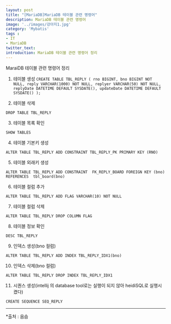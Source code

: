 ```yaml
---
layout: post
title: "[MariaDB]MariaDB 테이블 관련 명령어"
description: MariaDB 테이블 관련 명령어
image: '../images/강아지1.jpg'
category: 'Mybatis'
tags : 
- IT
- MariaDB
twitter_text: 
introduction: MariaDB 테이블 관련 명령어 정리
---
```

MaraiDB 테이블 관련 명령어 정리

1) 테이블 생성
`
CREATE TABLE TBL_REPLY (
  rno BIGINT,
  bno BIGINT NOT NULL,
  reply VARCHAR(1000) NOT NULL,
  replyer VARCHAR(50) NOT NULL,
  replyDate DATETIME DEFAULT SYSDATE(),
  updateDate DATETIME DEFAULT SYSDATE()
);
`


2) 테이블 삭제

`DROP TABLE TBL_REPLY`


3) 테이블 목록 확인

`SHOW TABLES`


4) 테이블 기본키 생성

`ALTER TABLE TBL_REPLY ADD CONSTRAINT TBL_REPLY_PK PRIMARY KEY (RNO)`


5) 테이블 외래키 생성

`ALTER TABLE TBL_REPLY ADD CONSTRAINT  FK_REPLY_BOARD FOREIGN KEY (bno) REFERENCES  tbl_board(bno)`


6) 테이블 컬럼 추가

`ALTER TABLE TBL_REPLY ADD FLAG VARCHAR(10) NOT NULL`


7) 테이블 컬럼 삭제

`ALTER TABLE TBL_REPLY DROP COLUMN FLAG`


8) 테이블 정보 확인

`DESC TBL_REPLY`


9) 인덱스 생성(bno 컬럼)

`ALTER TABLE TBL_REPLY ADD INDEX TBL_REPLY_IDX1(bno)`


10) 인덱스 삭제(bno 컬럼)

`ALTER TABLE TBL_REPLY DROP INDEX TBL_REPLY_IDX1`


11) 시퀀스 생성(intellij 의 database tool로는 실행이 되지 않아 heidiSQL로 실행시켰다)

`CREATE SEQUENCE SEQ_REPLY`
_ _ _









*출처 : 음슴
